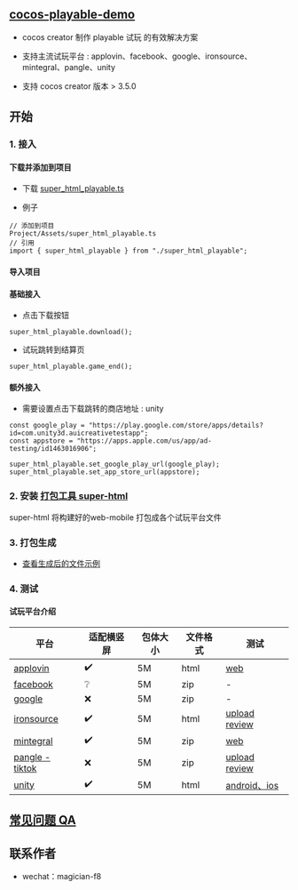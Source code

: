 
## [cocos-playable-demo](https://github.com/magician-f/cocos-playable-demo)

* cocos creator 制作 playable 试玩 的有效解决方案
* 支持主流试玩平台 : applovin、facebook、google、ironsource、mintegral、pangle、unity

* 支持 cocos creator 版本 > 3.5.0

## 开始

### 1. 接入 

#### 下载并添加到项目

* 下载 [super_html_playable.ts](https://github.com/magician-f/cocos-playable-demo/tree/main/docs/sdk/super_html_playable.ts)

* 例子
```
// 添加到项目
Project/Assets/super_html_playable.ts
// 引用
import { super_html_playable } from "./super_html_playable";
```

#### 导入项目

#### 基础接入
* 点击下载按钮
```
super_html_playable.download();
```
* 试玩跳转到结算页
```
super_html_playable.game_end();
```

#### 额外接入

* 需要设置点击下载跳转的商店地址 : unity
```
const google_play = "https://play.google.com/store/apps/details?id=com.unity3d.auicreativetestapp";
const appstore = "https://apps.apple.com/us/app/ad-testing/id1463016906";

super_html_playable.set_google_play_url(google_play);
super_html_playable.set_app_store_url(appstore);
```


### 2. 安装 [打包工具 super-html](https://store.cocos.com/app/detail/3657)

super-html 将构建好的web-mobile 打包成各个试玩平台文件

### 3. 打包生成

* [查看生成后的文件示例](https://github.com/magician-f/cocos-playable-demo/tree/main/build/super-html)

### 4. 测试

#### 试玩平台介绍

|平台|适配横竖屏|包体大小|文件格式|测试|
|--|--|--|--|--|
|[applovin](https://p.applov.in/playablePreview?create=1&qr=1)|✔️|5M|html|[web](https://p.applov.in/playablePreview?create=1&qr=1)|
|[facebook](https://docs.lunalabs.io/docs/playable/ad-networks/facebook)|❔|5M|zip|-|[web](https://developers.facebook.com/tools/playable-preview/)|
|[google](https://support.google.com/google-ads/answer/9981650?hl=zh-Hans)|❌|5M|zip|-|[web](https://h5validator.appspot.com/adwords/asset)|
|[ironsource](https://developers.is.com/ironsource-mobile/general/interactive-requirements)|✔️|5M|html|[upload review](https://developers.is.com/ironsource-mobile/general/html-upload/)|
|[mintegral](https://www.mindworks-creative.com/review/doc)|✔️|5M|zip|[web](https://www.mindworks-creative.com/review/)|
|[pangle - tiktok](https://ads.tiktok.com/help/article/playable-ads)|❌|5M|zip|[upload review](https://ads.tiktok.com/help/article/playable-ads?lang=zh#anchor-19)|
|[unity](https://docs.unity.com/acquire/manual/playable-ads)|✔️|5M|html|[android、ios](https://storage.googleapis.com/unity-ads-aui-prod-deployments/external-app/UnityAds_Playable_guide.pdf)|

## [常见问题 QA](./QA.md)

## 联系作者

* wechat：magician-f8

